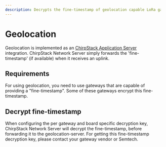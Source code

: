 ```yaml
---
description: Decrypts the fine-timestamp of geolocation capable LoRa gateways and resolves the device location using a Geolocation Server.
---
```


# Geolocation

Geolocation is implemented as an [ChirpStack Application Server](../../application-server/index.md)
integration. ChirpStack Network Server simply forwards the 'fine-timestamp' (if available)
when it receives an uplink.

## Requirements

For using geolocation, you need to use gateways that are capable of providing
a "fine-timestamp". Some of these gateways encrypt this fine-timestamp.

## Decrypt fine-timestamp

When configuring the per gateway and board specific decryption key, ChirpStack Network Server
will decrypt the fine-timestamp, before forwarding it to the geolocation-server.
For getting this fine-timestamp decryption key, please contact your gateway vendor
or Semtech.
